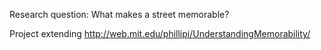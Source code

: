Research question: 
What makes a street memorable?

Project extending
http://web.mit.edu/phillipi/UnderstandingMemorability/
